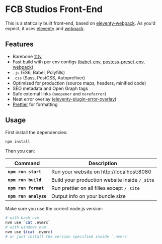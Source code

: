 # FCB Studios Front-End

This is a statically built front-end, based on [eleventy-webpack](https://github.com/clenemt/eleventy-webpack). As you'd expect, it uses [eleventy](https://www.11ty.dev/) and [webpack](https://webpack.js.org/).

## Features

- Barebone [11ty](https://www.11ty.dev/)
- Fast build with per env configs ([babel-env](https://babeljs.io/docs/en/babel-preset-env), [postcss-preset-env](https://github.com/csstools/postcss-preset-env), [webpack](https://webpack.js.org/configuration/#use-different-configuration-file))
- `.js` (ES6, Babel, Polyfills)
- `.css` (Sass, PostCSS, Autoprefixer)
- Optimized for production (source maps, headers, minified code)
- SEO metadata and Open Graph tags
- Safe external links (`noopener` and `noreferrer`)
- Neat error overlay ([eleventy-plugin-error-overlay](https://github.com/stevenpetryk/eleventy-plugin-error-overlay))
- [Prettier](https://prettier.io/) for formatting

## Usage

First install the dependencies:

```sh
npm install
```

Then you can:

| Command               | Description                                   |
| --------------------- | --------------------------------------------- |
| **`npm run start`**   | Run your website on http://localhost:8080     |
| **`npm run build`**   | Build your production website inside `/_site` |
| **`npm run format`**  | Run prettier on all filles except `/_site`    |
| **`npm run analyze`** | Output info on your bundle size               |

Make sure you use the correct node.js version:

```sh
# with bash nvm 
nvm use `cat .nvmrc`
# with windows nvm
nvm use $(cat .nvmrc)
# or just install the version specified inside `.nvmrc`
```
